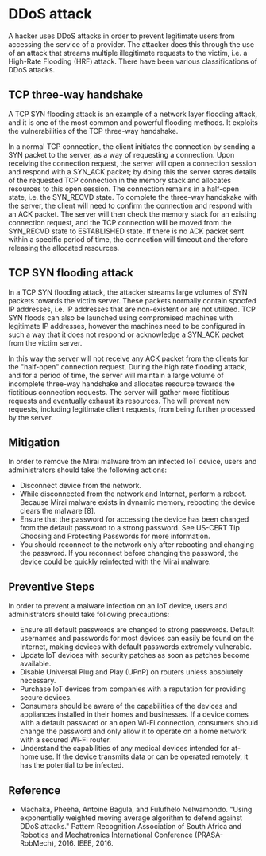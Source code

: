 

# DDoS attack

A hacker uses DDoS attacks in order to prevent legitimate users from accessing the service of a provider. The attacker does this through the use of an attack that streams multiple illegitimate requests to the victim, i.e. a High-Rate Flooding (HRF) attack. There have been various classifications of DDoS attacks.

## TCP three-way handshake

A TCP SYN flooding attack is an example of a network layer flooding attack, and it is one of the most common and powerful flooding methods. It exploits the vulnerabilities of the TCP three-way handshake.

In a normal TCP connection, the client initiates the connection by sending a SYN packet to the server, as a way of requesting a connection. Upon receiving the connection request, the server will open a connection session and respond with a SYN_ACK packet; by doing this the server stores details of the requested TCP connection in the memory stack and allocates resources to this open session.  The connection remains in a half-open state, i.e. the SYN_RECVD state. To complete the three-way handskake with the server, the client will need to confirm the connection and respond with an ACK packet. The server will then check the memory stack for an existing connection request, and the TCP connection will be moved from the SYN_RECVD state to ESTABLISHED state. If there is no ACK packet sent within a specific period of time, the connection will timeout and therefore releasing the allocated resources.

## TCP SYN flooding attack

In a TCP SYN flooding attack, the attacker streams large volumes of SYN packets towards the victim server. These packets normally contain spoofed IP addresses, i.e. IP addresses that are non-existent or are not utilized. TCP SYN floods can also be launched using compromised machines with legitimate IP addresses, however the machines need to be configured in such a way that it does not respond or acknowledge a SYN_ACK packet from the victim server.

In this way the server will not receive any ACK packet from the clients for the "half-open" connection request. During the high rate flooding attack, and for a period of time, the server will maintain a large volume of incomplete three-way handshake and allocates resource towards the fictitious connection requests. The server will gather more fictitious requests and eventually exhaust its resources. The will prevent new requests, including legitimate client requests, from being further processed by the server.

## Mitigation

In order to remove the Mirai malware from an infected IoT device, users and administrators should take the following actions:
  
  - Disconnect device from the network.
  - While disconnected from the network and Internet, perform a reboot. Because Mirai malware exists in dynamic memory, rebooting the device clears the malware [8].
  - Ensure that the password for accessing the device has been changed from the default password to a strong password. See US-CERT Tip Choosing and Protecting Passwords for more information.
  - You should reconnect to the network only after rebooting and changing the password. If you reconnect before changing the password, the device could be quickly reinfected with the Mirai malware.

## Preventive Steps

In order to prevent a malware infection on an IoT device, users and administrators should take following precautions:

  - Ensure all default passwords are changed to strong passwords. Default usernames and passwords for most devices can easily be found on the Internet, making devices with default passwords extremely vulnerable.
  - Update IoT devices with security patches as soon as patches become available.
  - Disable Universal Plug and Play (UPnP) on routers unless absolutely necessary.
  - Purchase IoT devices from companies with a reputation for providing secure devices.
  - Consumers should be aware of the capabilities of the devices and appliances installed in their homes and businesses. If a device comes with a default password or an open Wi-Fi connection, consumers should change the password and only allow it to operate on a home network with a secured Wi-Fi router.
  - Understand the capabilities of any medical devices intended for at-home use. If the device transmits data or can be operated remotely, it has the potential to be infected.

## Reference

* Machaka, Pheeha, Antoine Bagula, and Fulufhelo Nelwamondo. "Using exponentially weighted moving average algorithm to defend against DDoS attacks." Pattern Recognition Association of South Africa and Robotics and Mechatronics International Conference (PRASA-RobMech), 2016. IEEE, 2016.
